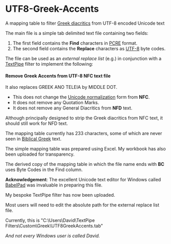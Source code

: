# UTF8-Greek-Accents
A mapping table to filter [Greek diacritics](https://en.wikipedia.org/wiki/Greek_diacritics) from UTF-8 encoded Unicode text

The main file is a simple tab delimited text file containing two fields:

1. The first field contains the **Find** characters in [PCRE](https://en.wikipedia.org/wiki/Perl_Compatible_Regular_Expressions) format.
2. The second field contains the **Replace** characters as [UTF-8](https://en.wikipedia.org/wiki/UTF-8) byte codes.

The file can be used as an *external replace list* (e.g.) in conjunction with a [TextPipe](http://www.datamystic.com/textpipe/standard.html) filter to implement the following: 

#### Remove Greek Accents from UTF-8 NFC text file

It also replaces GREEK ANO TELEIA by MIDDLE DOT.

- This does not change the [Unicode normalization](https://en.wikipedia.org/wiki/Unicode_equivalence) form from **NFC**.
- It does not remove any Quotation Marks.
- It does not remove any General Diacritics from **NFD** text.

Although principally designed to strip the Greek diacritics from NFC text, it should still work for NFD text.

The mapping table currently has 233 characters, some of which are never seen in [Biblical Greek](https://en.wikipedia.org/wiki/Koine_Greek) text.

The simple mapping table was prepared using Excel. My workbook has also been uploaded for transparency.

The derived copy of the mapping table in which the file name ends with **BC** uses Byte Codes in the Find column.

**Acknowledgement**: The excellent Unicode text editor for Windows called [BabelPad](http://www.babelstone.co.uk/Software/BabelPad.html) was invaluable in preparing this file.

My bespoke TextPipe filter has now been uploaded.

Most users will need to edit the absolute path for the external replace list file.

Currently, this is "C:\Users\David\TextPipe Filters\Custom\Greek\UTF8GreekAccents.tab"

*And not every Windows user is called David.*
